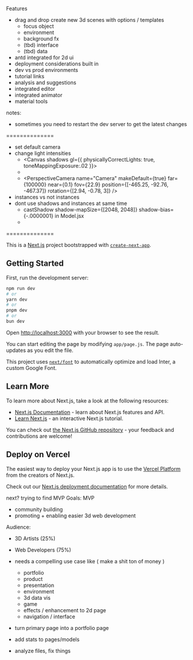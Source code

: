 Features
- drag and drop create new 3d scenes with options / templates
  - focus object
  - environment
  - background fx
  - (tbd) interface
  - (tbd) data
- antd integrated for 2d ui
- deployment considerations built in
- dev vs prod environments
- tutorial links
- analysis and suggestions
- integrated editor
- integrated animator
- material tools

notes:
- sometimes you need to restart the dev server to get the latest changes

==============

- set default camera
- change light intensities
  - <Canvas shadows gl={{ physicallyCorrectLights: true, toneMappingExposure:.02 }}>
  - <ambientLight intensity={3}/>
  - <PerspectiveCamera name="Camera" makeDefault={true} far={100000} near={0.1} fov={22.9} position={[-465.25, -92.76, -467.37]} rotation={[2.94, -0.78, 3]} />
- instances vs not instances
- dont use shadows and instances at same time
  - castShadow shadow-mapSize={[2048, 2048]} shadow-bias={-.0000001} in Model.jsx
  - 


==============

This is a [Next.js](https://nextjs.org/) project bootstrapped with [`create-next-app`](https://github.com/vercel/next.js/tree/canary/packages/create-next-app).

## Getting Started

First, run the development server:

```bash
npm run dev
# or
yarn dev
# or
pnpm dev
# or
bun dev
```

Open [http://localhost:3000](http://localhost:3000) with your browser to see the result.

You can start editing the page by modifying `app/page.js`. The page auto-updates as you edit the file.

This project uses [`next/font`](https://nextjs.org/docs/basic-features/font-optimization) to automatically optimize and load Inter, a custom Google Font.

## Learn More

To learn more about Next.js, take a look at the following resources:

- [Next.js Documentation](https://nextjs.org/docs) - learn about Next.js features and API.
- [Learn Next.js](https://nextjs.org/learn) - an interactive Next.js tutorial.

You can check out [the Next.js GitHub repository](https://github.com/vercel/next.js/) - your feedback and contributions are welcome!

## Deploy on Vercel

The easiest way to deploy your Next.js app is to use the [Vercel Platform](https://vercel.com/new?utm_medium=default-template&filter=next.js&utm_source=create-next-app&utm_campaign=create-next-app-readme) from the creators of Next.js.

Check out our [Next.js deployment documentation](https://nextjs.org/docs/deployment) for more details.


next? trying to find MVP
Goals: MVP
- community building
- promoting + enabling easier 3d web development

Audience:
- 3D Artists (25%)
- Web Developers (75%)

- needs a compelling use case like ( make a shit ton of money )
  - portfolio
  - product
  - presentation
  - environment
  - 3d data vis
  - game
  - effects / enhancement to 2d page
  - navigation / interface

- turn primary page into a portfolio page
- add stats to pages/models
- analyze files, fix things